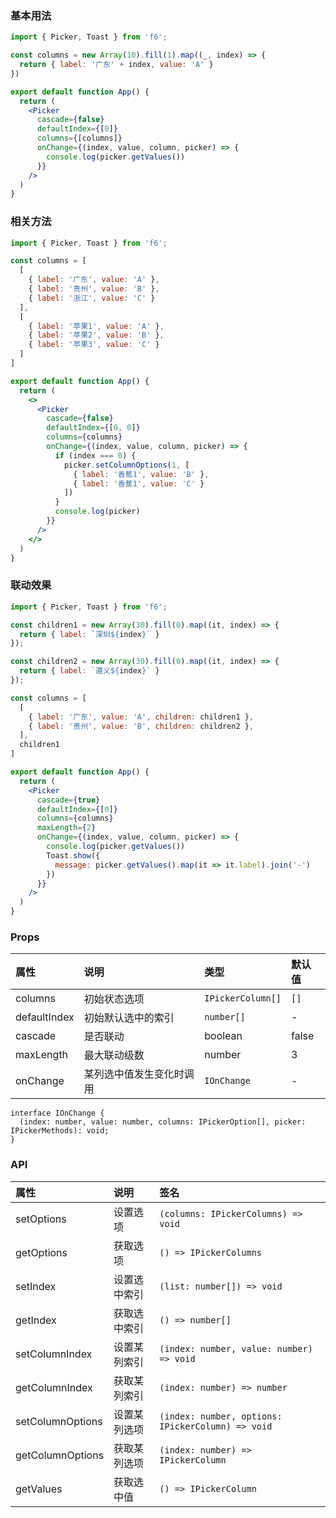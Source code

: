 <div class="block-panel"><h3>基本用法</h3>

```jsx
import { Picker, Toast } from 'f6';

const columns = new Array(10).fill(1).map((_, index) => {
  return { label: '广东' + index, value: 'A' }
})

export default function App() {
  return (
    <Picker
      cascade={false}
      defaultIndex={[0]}
      columns={[columns]}
      onChange={(index, value, column, picker) => {
        console.log(picker.getValues())
      }}
    />
  )
}
```
</div>

<div class="block-panel"><h3>相关方法</h3>

```jsx
import { Picker, Toast } from 'f6';

const columns = [
  [
    { label: '广东', value: 'A' },
    { label: '贵州', value: 'B' },
    { label: '浙江', value: 'C' }
  ],
  [
    { label: '苹果1', value: 'A' },
    { label: '苹果2', value: 'B' },
    { label: '苹果3', value: 'C' }
  ]
]

export default function App() {
  return (
    <>
      <Picker
        cascade={false}
        defaultIndex={[0, 0]}
        columns={columns}
        onChange={(index, value, column, picker) => {
          if (index === 0) {
            picker.setColumnOptions(1, [
              { label: '香蕉1', value: 'B' },
              { label: '香蕉1', value: 'C' }
            ])
          }
          console.log(picker)
        }}
      />
    </>
  )
}
```
</div>

<div class="block-panel"><h3>联动效果</h3>

```jsx
import { Picker, Toast } from 'f6';

const children1 = new Array(30).fill(0).map((it, index) => {
  return { label: `深圳${index}` }
});

const children2 = new Array(30).fill(0).map((it, index) => {
  return { label: `遵义${index}` }
});

const columns = [
  [
    { label: '广东', value: 'A', children: children1 },
    { label: '贵州', value: 'B', children: children2 },
  ],
  children1
]

export default function App() {
  return (
    <Picker
      cascade={true}
      defaultIndex={[0]}
      columns={columns}
      maxLength={2}
      onChange={(index, value, column, picker) => {
        console.log(picker.getValues())
        Toast.show({
          message: picker.getValues().map(it => it.label).join('-')
        })
      }}
    />
  )
}
```
</div>

<div class="block-panel">
<h3> Props</h3>

| 属性 | 说明 | 类型 | 默认值 |
| :-  | :- | :- | :- |
| columns | 初始状态选项 | `IPickerColumn[]` | `[]` |
| defaultIndex | 初始默认选中的索引 | `number[]` | - |
| cascade | 是否联动 | boolean | false |
| maxLength | 最大联动级数 | number | 3 |
| onChange | 某列选中值发生变化时调用 | `IOnChange` | - |

```tsx
interface IOnChange {
  (index: number, value: number, columns: IPickerOption[], picker: IPickerMethods): void;
}
```


</div>
<div class="block-panel">
<h3> API</h3>

| 属性 | 说明 | 签名 |
| :-  | :- | :- |
| setOptions | 设置选项 | `(columns: IPickerColumns) => void` |
| getOptions | 获取选项 | `() => IPickerColumns` |
| setIndex | 设置选中索引 | `(list: number[]) => void` |
| getIndex | 获取选中索引 | `() => number[]` |
| setColumnIndex | 设置某列索引 | `(index: number, value: number) => void` |
| getColumnIndex | 获取某列索引 | `(index: number) => number` |
| setColumnOptions | 设置某列选项 | `(index: number, options: IPickerColumn) => void` |
| getColumnOptions | 获取某列选项 | `(index: number) => IPickerColumn` |
| getValues | 获取选中值 | `() => IPickerColumn` |
</div>